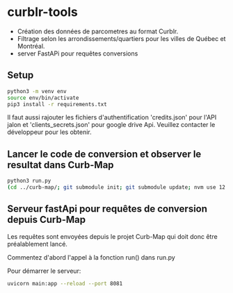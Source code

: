 # curblr-tools

- Création des données de parcometres au format Curblr.
- Filtrage selon les arrondissements/quartiers pour les villes de Québec et Montréal.
- server FastAPi pour requêtes conversions


## Setup
```sh
python3 -m venv env
source env/bin/activate
pip3 install -r requirements.txt
```
Il faut aussi rajouter les fichiers d'authentification 'credits.json' pour l'API jalon et 'clients_secrets.json' pour google drive Api.
Veuillez contacter le développeur pour les obtenir.

## Lancer le code de conversion et observer le resultat dans Curb-Map
```sh
python3 run.py
(cd ../curb-map/; git submodule init; git submodule update; nvm use 12.7.0; yarn start)
```

## Serveur fastApi pour requêtes de conversion depuis Curb-Map
Les requêtes sont envoyées depuis le projet Curb-Map qui doit donc être préalablement lancé. 

Commentez d'abord l'appel à la fonction run() dans run.py

Pour démarrer le serveur:
```sh
uvicorn main:app --reload --port 8081
```